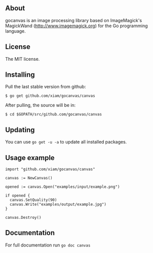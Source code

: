 ## About

gocanvas is an image processing library based on ImageMagick's
MagickWand (http://www.imagemagick.org) for the Go programming language.

## License

The MIT license.

## Installing

Pull the last stable version from github:

    $ go get github.com/xiam/gocanvas/canvas

After pulling, the source will be in:

    $ cd $GOPATH/src/github.com/gocanvas/canvas

## Updating

You can use `go get -u -a` to update all installed packages.

## Usage example
 
    import "github.com/xiam/gocanvas/canvas"

    canvas := NewCanvas()

    opened := canvas.Open("examples/input/example.png")

    if opened {
      canvas.SetQuality(90)
      canvas.Write("examples/output/example.jpg")
    }

    canvas.Destroy()

## Documentation

For full documentation run `go doc canvas`
